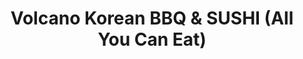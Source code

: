 ---
layout: place
title: "Volcano Korean BBQ & SUSHI (All You Can Eat)"
permalink: /texas/odessa/volcano-korean-bbq-sushi-all-you-can-eat.html
stateAbbr: TX
stateName: Texas
cityName: Odessa
place_id: ChIJ2VF8ZDTJ-4YRBIQDobPA4ww
photos:
  - name: >-
      places/ChIJ2VF8ZDTJ-4YRBIQDobPA4ww/photos/AUy1YQ2TREVQGVwpqDECujvmHDzV-QC6iUaBMqEJvsi26784rvpUNM-ZKQ5PsSWa8Ta1EA8l6zKui3I96QKgIWSIVY7y39oCHYHfIs4DZK7g__nAg5cQy0KF8x60lGlL-HvK7wMeobQHvF00Y01ibi4KyS-qNh1wEEscNDqEzqZgdiDIJcg2AEWr9jIpwuNfu3TPwHGSnp9adaTVawbm10QVV_6o24M8M06LsayL8wLeHKOabbT961C0YwSWbVqNYFirMOqZBMOj-Pki77B5sNuafes-HpGF22b3oVy70Z8BF1rvjg
    widthPx: 3024
    heightPx: 4032
    authorAttributions:
      - displayName: Volcano Korean BBQ & SUSHI (All You Can Eat)
        uri: https://maps.google.com/maps/contrib/104998783059752926748
        photoUri: >-
          https://lh3.googleusercontent.com/a-/ALV-UjWXfhES29IRtNKE47ii6E8wemFDgE4EbPJxnZQFuD7lEbVBCPQ=s100-p-k-no-mo
    flagContentUri: >-
      https://www.google.com/local/imagery/report/?cb_client=maps_api_places.places_api&image_key=!1e10!2sAF1QipNIThNCcKL7xFHYB3sPQAYEYV135HHrRao2ZukB&hl=en-US
    googleMapsUri: >-
      https://www.google.com/maps/place//data=!3m4!1e2!3m2!1sAF1QipNIThNCcKL7xFHYB3sPQAYEYV135HHrRao2ZukB!2e10!4m2!3m1!1s0x86fbc934647c51d9:0xce3c0b3a1038404
  - name: >-
      places/ChIJ2VF8ZDTJ-4YRBIQDobPA4ww/photos/AUy1YQ1hwEhpwg7yfD4zWBsburaUqnzOUrQQ9fzHOruTuHMOwBBV76qz5d_TfwXOwToLGe0jOeIuYyVpX7qmKXzeNkv5Y3ykdnxR1uzjYljyTFqXmeQFELo-6XJzBX7o-zpIvY2MAAtAFOOCSu6WLhHKXpGcGJFseEI-CDkOZpUGICpWwNzJqIBQR-Ca4xpSHceDrblwMdFKCjnJBFkB4pluaEkTRKoe-XfRNHM_BW-g3kaaYSCg5ro53b_em3Cisg-69_dz7v6vwn3pLHrSNeCAlXhRUavoIOVPNs_6DXiV6KNO2Q
    widthPx: 3024
    heightPx: 4032
    authorAttributions:
      - displayName: Volcano Korean BBQ & SUSHI (All You Can Eat)
        uri: https://maps.google.com/maps/contrib/104998783059752926748
        photoUri: >-
          https://lh3.googleusercontent.com/a-/ALV-UjWXfhES29IRtNKE47ii6E8wemFDgE4EbPJxnZQFuD7lEbVBCPQ=s100-p-k-no-mo
    flagContentUri: >-
      https://www.google.com/local/imagery/report/?cb_client=maps_api_places.places_api&image_key=!1e10!2sAF1QipNi0npBA3Oq8PY9NOelTUv25heEnl5DyCXA-jrh&hl=en-US
    googleMapsUri: >-
      https://www.google.com/maps/place//data=!3m4!1e2!3m2!1sAF1QipNi0npBA3Oq8PY9NOelTUv25heEnl5DyCXA-jrh!2e10!4m2!3m1!1s0x86fbc934647c51d9:0xce3c0b3a1038404
  - name: >-
      places/ChIJ2VF8ZDTJ-4YRBIQDobPA4ww/photos/AUy1YQ0zniqhxHx7yHLPMNbrom9mS4WEarwEpWSt46zXnPJZixMk0068_9om9EUEK4JKse4hru21DvN_hrhxQ9BEUrqfhTlofQP89oG5aAplszuj5BujymNcYDrA5gtwrKRE-NvwXYfPMvUkRoFCqqP8jUtD5WTmUe9vGOKP-7QpRQlRGAAAepRincUj5wxEWfzUdeGEwHPhvbh7TLwUGg24qQDgyALjCH5J5caQLTtniPkMXekhPmRBYYFPsigTAjejP0r_xRQcU_w0v8Mn01qVo84OXYJZzcDEhPKAW8lxDY5xMs5vqoj--VHa4-rASlKIlxua64qVIdnwX1s2Z8DWfqM7B3Y3tXQzcBO4tv_aDwz02zCjG2wfVInzmPJG9qtytrtyxCrkKWAB2soUuH4D12Vd3Ai-OkcGzFDexPq1ODYYoQ
    widthPx: 4000
    heightPx: 2252
    authorAttributions:
      - displayName: Javier Ramirez
        uri: https://maps.google.com/maps/contrib/114403608358876613366
        photoUri: >-
          https://lh3.googleusercontent.com/a/ACg8ocJiAPok8kIO8EGu7GrB-AsVQomT239TGJKvQwIkcj7jeOECMg=s100-p-k-no-mo
    flagContentUri: >-
      https://www.google.com/local/imagery/report/?cb_client=maps_api_places.places_api&image_key=!1e10!2sCIHM0ogKEICAgIDjj7zqTA&hl=en-US
    googleMapsUri: >-
      https://www.google.com/maps/place//data=!3m4!1e2!3m2!1sCIHM0ogKEICAgIDjj7zqTA!2e10!4m2!3m1!1s0x86fbc934647c51d9:0xce3c0b3a1038404
  - name: >-
      places/ChIJ2VF8ZDTJ-4YRBIQDobPA4ww/photos/AUy1YQ3ZZhXWgWHF5rpWmJD9Bomox0nyUhZDWUFpN8rhB-KvJ9aCtHU6-VgX-4s8B3Hm7veLmbqa4xqVcbUM3tTPqth4pfkxmi5L-oAkRBD_wc227Vv3aiNSmcAOoMkCjDhtCLUSrn2USiSn2l6Ltc3N_sAOziZ_uvA-Pqv1i1GC1HjrziaKPX_BfjHTNlZ5riuy5rsfP0D0iEQqul55UO8pxnQpVByRtNN41IMdDD5Utf-nCcb5kAyI75Ox9rNofxYUJ5XhJacrlMM2gFYlC8pxPYKtCJHQeyudShu2UikqA51If55X_pfG7U0aMuEwliJnyq_36TuJ3zc6RLDyeHYrgkKadz_1C0HIXJ0KI5JTgSi5ydxAq51Fhumf3xhsUAMzdSS1slTYKZzIf27EBJI7uF1bqFk4h1U8J2Pb3NRK1S2V_g
    widthPx: 4000
    heightPx: 3000
    authorAttributions:
      - displayName: Denise Curd
        uri: https://maps.google.com/maps/contrib/115735250937339212102
        photoUri: >-
          https://lh3.googleusercontent.com/a-/ALV-UjUj78UDEGl_jokydgAQyZy2RX_TRkgapeOTEKBl88HPCGFGX8h-=s100-p-k-no-mo
    flagContentUri: >-
      https://www.google.com/local/imagery/report/?cb_client=maps_api_places.places_api&image_key=!1e10!2sCIHM0ogKEICAgIC3p9WaGA&hl=en-US
    googleMapsUri: >-
      https://www.google.com/maps/place//data=!3m4!1e2!3m2!1sCIHM0ogKEICAgIC3p9WaGA!2e10!4m2!3m1!1s0x86fbc934647c51d9:0xce3c0b3a1038404
  - name: >-
      places/ChIJ2VF8ZDTJ-4YRBIQDobPA4ww/photos/AUy1YQ1-XsMsSdR-yuHV6DASe8bU-yXMNp60aOA8XdI-Yro7IpMkT8rUt7vXcviq2dF4gvaxEuXMQXFN46fySyodLH2rT_3nSJ4TuuXVze4XGePndU_B-0LgKRQDIOr2PzNGx3_DUo_M8Qmrgt1RtbbI4eLH_g1-l1qxRUAwi8FeFRZMqHjg7XIfDKgVN4yhfZoDPjlJkf0_Z0WFzMh_H8IksCoLVUsnv26RunScSisOVSxP-SqPzOeKsJLF4GqL_4i0JgLcKTf-vum_MeOtdsrhFuFV8KlUxxCOvyBXzNYTe1_Z67Pj7pcEVpNseKB5MJUKxTx82P0NxENq7bNvVyvUH26TPX0kR-9ek6Qd_D8YIl2atb7XTTEGtcY0PpRizEUK27uDbnzGV0ugtSOAuFH-TKfQdn36rpZ-k4IYwi64x0y0R18
    widthPx: 4032
    heightPx: 3024
    authorAttributions:
      - displayName: Lovely Star
        uri: https://maps.google.com/maps/contrib/108607876853112255890
        photoUri: >-
          https://lh3.googleusercontent.com/a-/ALV-UjV5M22_QUPxT1oGw8GmeKjUshZdq4BsPbaFeC7mfBTHnhoXFll4=s100-p-k-no-mo
    flagContentUri: >-
      https://www.google.com/local/imagery/report/?cb_client=maps_api_places.places_api&image_key=!1e10!2sCIHM0ogKEICAgICfu4P6yAE&hl=en-US
    googleMapsUri: >-
      https://www.google.com/maps/place//data=!3m4!1e2!3m2!1sCIHM0ogKEICAgICfu4P6yAE!2e10!4m2!3m1!1s0x86fbc934647c51d9:0xce3c0b3a1038404
  - name: >-
      places/ChIJ2VF8ZDTJ-4YRBIQDobPA4ww/photos/AUy1YQ19GIbgpTis4za4eC9yMuO25zk0F7Yg5cXHjzr9gaZXhr51gYrxWaA7LGA-JKh7yPGn-e0Kv5m1kTTvUL0gvsSnLYmfdlPAhpFZe5qDhgfe7zpyt2hz5i8fs9EMRtQNTFt6zO5Og7CJ1UOnYQxEcqxF1a5Yj3GaGhbqr4XjfoalBl-qkEZT20o97dpz8UB7cVEE-3nGEMDDEF1WUKY_GDfRsfAK-YKpq4srQ_yT1RSblukzN7b1sUve20qaJJ_nrM2WSw_2g7eB6Nwen-dvQcxCKulxgiGUIJDH_np5qMBfv5HtdvlDbjneEwPRxYN-jzVHRtrEcAfPoMLwnfSygriUSxHBbJLO54PrcZdT9nHMCvf99JbT3lnBkqIGDLavwZkRCcGkuoJAvJC7149uGHWGdMSBE-hnBL-ycmTGKjSFu3eT
    widthPx: 4624
    heightPx: 3472
    authorAttributions:
      - displayName: Phoenix B. (Bunny Hat Phoenix)
        uri: https://maps.google.com/maps/contrib/108889661830938489757
        photoUri: >-
          https://lh3.googleusercontent.com/a-/ALV-UjX_XR58IXSTVPbCjDiiDSf1aMvGytKRDVeJ34U34itWMdz5-ZcSag=s100-p-k-no-mo
    flagContentUri: >-
      https://www.google.com/local/imagery/report/?cb_client=maps_api_places.places_api&image_key=!1e10!2sCIHM0ogKEICAgIDHj-m83QE&hl=en-US
    googleMapsUri: >-
      https://www.google.com/maps/place//data=!3m4!1e2!3m2!1sCIHM0ogKEICAgIDHj-m83QE!2e10!4m2!3m1!1s0x86fbc934647c51d9:0xce3c0b3a1038404
  - name: >-
      places/ChIJ2VF8ZDTJ-4YRBIQDobPA4ww/photos/AUy1YQ2OE2StV5Bw9eKdO1LaXanXW77f_TBrGS7pYgD8sjRSvxf7FhwKUuttpmXQiL_nKaukXtYtaHcMd_LV_RsKRuswBpE15-qabNeBV3meCVTGZnUwr8pVXIeKy8W9SUjtZm1f8-CuV5AHbEYV1I40DYh5NnRAPXeKL3_xWEgFrb9rFGHukoNWQX8wnnoHi3IlL6SHVo_feLEDFnAOdYMcY6JSbjQjquZd5AytagN-Y0VgI1SuSowR4umgnp_SP00OHbazOrsFmbyRKBorrwKtj03049jPNAZBfj0I1Efo13B0S4f86vKH_mdQ4do6NQVOuEVhnob4IIQHP8SgRsNq8TOY9_RjDjhnsV1Uw4aOfayMfVzZlgAjFVqbhahVzqCz3gJkeZNpDdq0T5_74_37nJD0QXK-As_Tec4pHLZTNYA
    widthPx: 4800
    heightPx: 3600
    authorAttributions:
      - displayName: Abisai M.
        uri: https://maps.google.com/maps/contrib/103261624339587400363
        photoUri: >-
          https://lh3.googleusercontent.com/a-/ALV-UjVPJansuNhb2CPAM2GSscryXSnrEdzPxOPSmXFQakuZ72s2q0k1VA=s100-p-k-no-mo
    flagContentUri: >-
      https://www.google.com/local/imagery/report/?cb_client=maps_api_places.places_api&image_key=!1e10!2sCIHM0ogKEICAgICTnPWzLQ&hl=en-US
    googleMapsUri: >-
      https://www.google.com/maps/place//data=!3m4!1e2!3m2!1sCIHM0ogKEICAgICTnPWzLQ!2e10!4m2!3m1!1s0x86fbc934647c51d9:0xce3c0b3a1038404
  - name: >-
      places/ChIJ2VF8ZDTJ-4YRBIQDobPA4ww/photos/AUy1YQ2Clhd1AnKPX80Ux6bKx3l3TORIvJBr77GyWr6XfyC4BIyBfxhwt1Nc-JU-ZGbRR_8l2gX4XDrrZu8GswYk5-JU7u-5YPZ7s4sfB8l7_nCnu167c-DidgtJksWqm4tptV75tTAYIaOrVkYMwllazVSPelPaSItOrbDr6d5IWjwVrIbGAqw3Q74IQy-F56mExOKozIacRQuIk5qdx7dJRQmimIYUpBq7X13k1CTLqMOkodJjUq1NhU4U_YwLBTkJt5nMrXfkBrUZBY_j42uqVoBmkAktuo2CIFh3yo6bOpe798GCfWVQOJ2n1Bj6v0cBdYJlbLknAO4b842_p9ZvwRnxXmTrt9PPOMOj-pYfsq9ImY91mS_RqeAfluU5mIpaCP_BViNGudSftAEXEw_7tgVaKm7JHrh7ek7a1TypLMtl9A
    widthPx: 4800
    heightPx: 3600
    authorAttributions:
      - displayName: Abisai M.
        uri: https://maps.google.com/maps/contrib/103261624339587400363
        photoUri: >-
          https://lh3.googleusercontent.com/a-/ALV-UjVPJansuNhb2CPAM2GSscryXSnrEdzPxOPSmXFQakuZ72s2q0k1VA=s100-p-k-no-mo
    flagContentUri: >-
      https://www.google.com/local/imagery/report/?cb_client=maps_api_places.places_api&image_key=!1e10!2sCIHM0ogKEICAgICTnPWzTQ&hl=en-US
    googleMapsUri: >-
      https://www.google.com/maps/place//data=!3m4!1e2!3m2!1sCIHM0ogKEICAgICTnPWzTQ!2e10!4m2!3m1!1s0x86fbc934647c51d9:0xce3c0b3a1038404
  - name: >-
      places/ChIJ2VF8ZDTJ-4YRBIQDobPA4ww/photos/AUy1YQ1naQ7YJ7FgLOxzJGaW7ssxwzyY2AnJz9TjNgao7pA45UlZcae6pfEWwE3OH9AoOv6yhLCIWk7omy6-k3d71gpNCs3wlvkkcr0rB14c4gsczchG6cebD73btS-hC_2oL1wv_X6iUiT1SBNoXKEBsAUnmfEm3Y4uFZ7vSGBVP6wsIGTklh1200ynCEJm_WvkuZPjLZv18Bqqk04Q84Sy36yU8bOIoUNBLy6znMIMVTdjGdF49ryJtaFQEZvqhn5gDAB5s-R2_FTvEyA-yp7264iqHQQf4DCLtrVa3BBwyBCw7OmqVZ7VMaqht-aBOJC1rWVv9PScmN0qK57Edk4lX1jRKP38CGizT4j9WB91Zb7hUm8jlG4stRF42H8o9uq7N4dXRd4uiHosLV93QZ8w7cEl_DTB4DzOr4HqJ2He2Y-i2g
    widthPx: 3000
    heightPx: 4000
    authorAttributions:
      - displayName: Cecy
        uri: https://maps.google.com/maps/contrib/107026706072044777403
        photoUri: >-
          https://lh3.googleusercontent.com/a/ACg8ocIr4xXw8FjEZL-Cekc8WdbHn-cNmi8bRlEeYT2kpqnTJiAQgQ=s100-p-k-no-mo
    flagContentUri: >-
      https://www.google.com/local/imagery/report/?cb_client=maps_api_places.places_api&image_key=!1e10!2sCIHM0ogKEICAgIDr3Y-Ndw&hl=en-US
    googleMapsUri: >-
      https://www.google.com/maps/place//data=!3m4!1e2!3m2!1sCIHM0ogKEICAgIDr3Y-Ndw!2e10!4m2!3m1!1s0x86fbc934647c51d9:0xce3c0b3a1038404
  - name: >-
      places/ChIJ2VF8ZDTJ-4YRBIQDobPA4ww/photos/AUy1YQ0h2dbBjeR7mwaChqufPM0yAUKWAvNJqpEANIh0s5dHZ8nOZjuPb-mm69zkmTAxntvoceZxBvLJV73-jkP6RrYPNnmQtfB80wo5y9NccNa0-PiZWFcte6mug0qwL9JssNmQy1Uo7GQgeUz-QhGrZdMQ06HP_IJSslo_ZhVuVoFJiK_BS4s7Yv5m740rJkQbsPhHXCLxlrKS9pV8FeKEGnOnzs9ZINRil0eM2FJteJqoMji19JoQRYXhD8FCNQ-FKQBiiB4yCQUjDVHWrgG5hdpWK4DUEA8w4jeMD1WCiwv85OoEN6soaZ8Xh2pyIHPtuCcU2iPN6quNe1ihbVwgXbl6YmUVC5tzaG3BaZTGxZppSXCFw7duwTE7rFbXOeEXSRs8l028NHG0TT__AQKBbNXn6aStyDU2moQVE4j0vkweag
    widthPx: 3024
    heightPx: 4032
    authorAttributions:
      - displayName: Twilana Maduekwe
        uri: https://maps.google.com/maps/contrib/116911221472692064122
        photoUri: >-
          https://lh3.googleusercontent.com/a-/ALV-UjXvtVtX7c61reSzzwhIvdmeaoMi8dZebIDOv-suXxbw8_QsPyZI=s100-p-k-no-mo
    flagContentUri: >-
      https://www.google.com/local/imagery/report/?cb_client=maps_api_places.places_api&image_key=!1e10!2sCIHM0ogKEICAgMCgi9L-GA&hl=en-US
    googleMapsUri: >-
      https://www.google.com/maps/place//data=!3m4!1e2!3m2!1sCIHM0ogKEICAgMCgi9L-GA!2e10!4m2!3m1!1s0x86fbc934647c51d9:0xce3c0b3a1038404
address: 601 E 42nd St B, Odessa, TX 79762, USA
street: 601 E 42nd St B
city: Odessa
state: TX
zip: '79762'
country: USA
neighborhood: null
latitude: '31.884920'
longitude: '-102.375861'
accessibility_options:
  wheelchairAccessibleParking: true
business_status: OPERATIONAL
name: Volcano Korean BBQ & SUSHI (All You Can Eat)
google_maps_links:
  directionsUri: >-
    https://www.google.com/maps/dir//''/data=!4m7!4m6!1m1!4e2!1m2!1m1!1s0x86fbc934647c51d9:0xce3c0b3a1038404!3e0
  placeUri: https://maps.google.com/?cid=928797825901495300
  writeAReviewUri: >-
    https://www.google.com/maps/place//data=!4m3!3m2!1s0x86fbc934647c51d9:0xce3c0b3a1038404!12e1
  reviewsUri: >-
    https://www.google.com/maps/place//data=!4m4!3m3!1s0x86fbc934647c51d9:0xce3c0b3a1038404!9m1!1b1
  photosUri: >-
    https://www.google.com/maps/place//data=!4m3!3m2!1s0x86fbc934647c51d9:0xce3c0b3a1038404!10e5
primary_type: Restaurant
opening_hours:
  regular: null
  current: null
secondary_opening_hours:
  regular:
    weekdayDescriptions: null
    type: null
  current:
    weekdayDescriptions: null
    type: null
phone: null
price_level: null
price_range: null
rating: null
rating_count: 0
website: null
description: null
reviews: null
parking_options: null
payment_options: null
allow_dogs: null
curbside_pickup: null
delivery: null
dine_in: null
good_for_children: null
good_for_groups: null
good_for_sports: null
live_music: null
menu_for_children: null
outdoor_seating: null
reservable: null
restroom: null
serves_beer: null
serves_breakfast: null
serves_brunch: null
serves_cocktails: null
serves_coffee: null
serves_dinner: null
serves_dessert: null
serves_lunch: null
serves_vegetarian_food: null
serves_wine: null
takeout: null
slug: Volcano-Korean-BBQ-and-SUSHI-All-You-Can-Eat

---